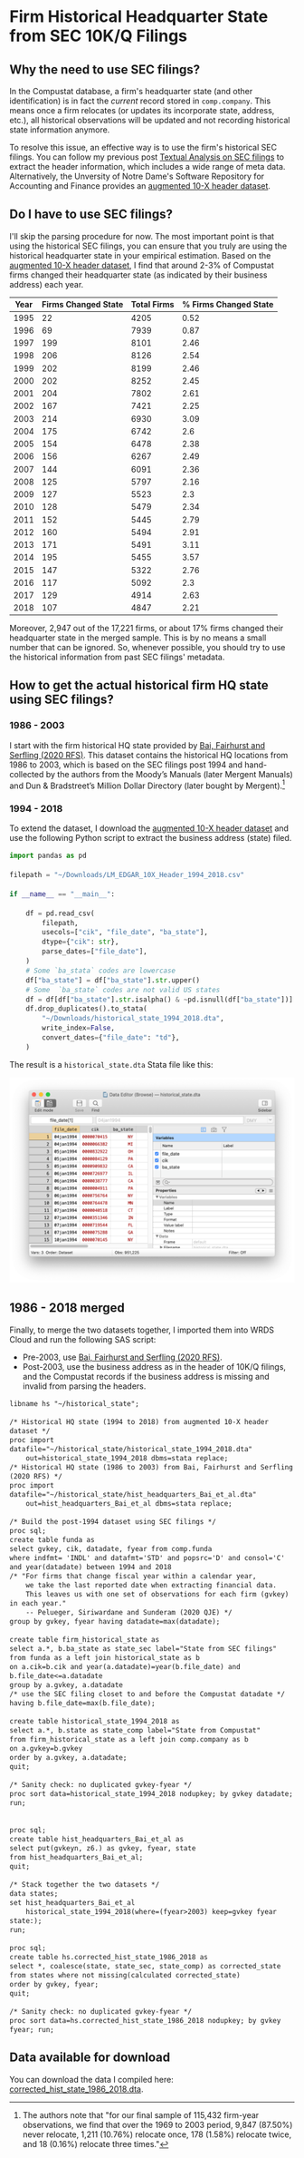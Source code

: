 # Firm Historical Headquarter State from SEC 10K/Q Filings

## Why the need to use SEC filings?

In the Compustat database, a firm's headquarter state (and other identification) is in fact the *current* record stored in `comp.company`. This means once a firm relocates (or updates its incorporate state, address, etc.), all historical observations will be updated and not recording historical state information anymore.

To resolve this issue, an effective way is to use the firm's historical SEC filings. You can follow my previous post [Textual Analysis on SEC filings](https://mingze-gao.com/posts/textual-analysis-on-sec-filings/) to extract the header information, which includes a wide range of meta data. Alternatively, the Unversity of Notre Dame's Software Repository for Accounting and Finance provides an [augmented 10-X header dataset](https://sraf.nd.edu/data/augmented-10-x-header-data/).

## Do I have to use SEC filings?

I'll skip the parsing procedure for now. The most important point is that using the historical SEC filings, you can ensure that you truly are using the historical headquarter state in your empirical estimation. Based on the [augmented 10-X header dataset](https://sraf.nd.edu/data/augmented-10-x-header-data/), I find that around 2-3% of Compustat firms changed their headquarter state (as indicated by their business address) each year.

| Year | Firms Changed State | Total Firms | % Firms Changed State |
| ---- | ------------------- | ----------- | --------------------- |
| 1995 | 22                  | 4205        | 0.52                  |
| 1996 | 69                  | 7939        | 0.87                  |
| 1997 | 199                 | 8101        | 2.46                  |
| 1998 | 206                 | 8126        | 2.54                  |
| 1999 | 202                 | 8199        | 2.46                  |
| 2000 | 202                 | 8252        | 2.45                  |
| 2001 | 204                 | 7802        | 2.61                  |
| 2002 | 167                 | 7421        | 2.25                  |
| 2003 | 214                 | 6930        | 3.09                  |
| 2004 | 175                 | 6742        | 2.6                   |
| 2005 | 154                 | 6478        | 2.38                  |
| 2006 | 156                 | 6267        | 2.49                  |
| 2007 | 144                 | 6091        | 2.36                  |
| 2008 | 125                 | 5797        | 2.16                  |
| 2009 | 127                 | 5523        | 2.3                   |
| 2010 | 128                 | 5479        | 2.34                  |
| 2011 | 152                 | 5445        | 2.79                  |
| 2012 | 160                 | 5494        | 2.91                  |
| 2013 | 171                 | 5491        | 3.11                  |
| 2014 | 195                 | 5455        | 3.57                  |
| 2015 | 147                 | 5322        | 2.76                  |
| 2016 | 117                 | 5092        | 2.3                   |
| 2017 | 129                 | 4914        | 2.63                  |
| 2018 | 107                 | 4847        | 2.21                  |

Moreover, 2,947 out of the 17,221 firms, or about 17% firms changed their headquarter state in the merged sample. This is by no means a small number that can be ignored. So, whenever possible, you should try to use the historical information from past SEC filings' metadata.

## How to get the actual historical firm HQ state using SEC filings?

### 1986 - 2003

I start with the firm historical HQ state provided by [Bai, Fairhurst and Serfling (2020 RFS)](https://academic.oup.com/rfs/article-abstract/33/2/644/5522377). This dataset contains the historical HQ locations from 1986 to 2003, which is based on the SEC filings post 1994 and hand-collected by the authors from the Moody’s Manuals (later Mergent Manuals) and Dun & Bradstreet’s Million Dollar Directory (later bought by Mergent).[^1]

### 1994 - 2018

To extend the dataset, I download the [augmented 10-X header dataset](https://sraf.nd.edu/data/augmented-10-x-header-data/) and use the following Python script to extract the business address (state) filed.

```python
import pandas as pd

filepath = "~/Downloads/LM_EDGAR_10X_Header_1994_2018.csv"

if __name__ == "__main__":

    df = pd.read_csv(
        filepath,
        usecols=["cik", "file_date", "ba_state"],
        dtype={"cik": str},
        parse_dates=["file_date"],
    )
    # Some `ba_stata` codes are lowercase
    df["ba_state"] = df["ba_state"].str.upper()
    # Some  `ba_state` codes are not valid US states
    df = df[df["ba_state"].str.isalpha() & ~pd.isnull(df["ba_state"])]
    df.drop_duplicates().to_stata(
        "~/Downloads/historical_state_1994_2018.dta",
        write_index=False,
        convert_dates={"file_date": "td"},
    )
```

The result is a `historical_state.dta` Stata file like this:

![historical_state.dta](/images/historical_state.png)

## 1986 - 2018 merged

Finally, to merge the two datasets together, I imported them into WRDS Cloud and run the following SAS script:

* Pre-2003, use [Bai, Fairhurst and Serfling (2020 RFS)](https://academic.oup.com/rfs/article-abstract/33/2/644/5522377).
* Post-2003, use the business address as in the header of 10K/Q filings, and the Compustat records if the business address is missing and invalid from parsing the headers.

```sas
libname hs "~/historical_state";

/* Historical HQ state (1994 to 2018) from augmented 10-X header dataset */
proc import datafile="~/historical_state/historical_state_1994_2018.dta"
	out=historical_state_1994_2018 dbms=stata replace;
/* Historical HQ state (1986 to 2003) from Bai, Fairhurst and Serfling (2020 RFS) */
proc import datafile="~/historical_state/hist_headquarters_Bai_et_al.dta"
	out=hist_headquarters_Bai_et_al dbms=stata replace;

/* Build the post-1994 dataset using SEC filings */
proc sql;
create table funda as 
select gvkey, cik, datadate, fyear from comp.funda
where indfmt= 'INDL' and datafmt='STD' and popsrc='D' and consol='C'
and year(datadate) between 1994 and 2018
/* "For firms that change fiscal year within a calendar year, 
	we take the last reported date when extracting financial data. 
	This leaves us with one set of observations for each firm (gvkey) in each year." 
	-- Pelueger, Siriwardane and Sunderam (2020 QJE) */
group by gvkey, fyear having datadate=max(datadate);

create table firm_historical_state as 
select a.*, b.ba_state as state_sec label="State from SEC filings"
from funda as a left join historical_state as b 
on a.cik=b.cik and year(a.datadate)=year(b.file_date) and b.file_date<=a.datadate
group by a.gvkey, a.datadate
/* use the SEC filing closet to and before the Compustat datadate */
having b.file_date=max(b.file_date);

create table historical_state_1994_2018 as
select a.*, b.state as state_comp label="State from Compustat"
from firm_historical_state as a left join comp.company as b 
on a.gvkey=b.gvkey
order by a.gvkey, a.datadate;
quit;

/* Sanity check: no duplicated gvkey-fyear */
proc sort data=historical_state_1994_2018 nodupkey; by gvkey datadate; run;


proc sql;
create table hist_headquarters_Bai_et_al as 
select put(gvkeyn, z6.) as gvkey, fyear, state 
from hist_headquarters_Bai_et_al;
quit;

/* Stack together the two datasets */
data states; 
set hist_headquarters_Bai_et_al 
	historical_state_1994_2018(where=(fyear>2003) keep=gvkey fyear state:);
run;

proc sql;
create table hs.corrected_hist_state_1986_2018 as 
select *, coalesce(state, state_sec, state_comp) as corrected_state
from states where not missing(calculated corrected_state)
order by gvkey, fyear;
quit;

/* Sanity check: no duplicated gvkey-fyear */
proc sort data=hs.corrected_hist_state_1986_2018 nodupkey; by gvkey fyear; run;
```

## Data available for download

You can download the data I compiled here: [corrected_hist_state_1986_2018.dta](/data/download/corrected_hist_state_1986_2018.dta).


[^1]: The authors note that "for our final sample of 115,432 firm-year observations, we find that over the 1969 to 2003 period, 9,847 (87.50%) never relocate, 1,211 (10.76%) relocate once, 178 (1.58%) relocate twice, and 18 (0.16%) relocate three times."